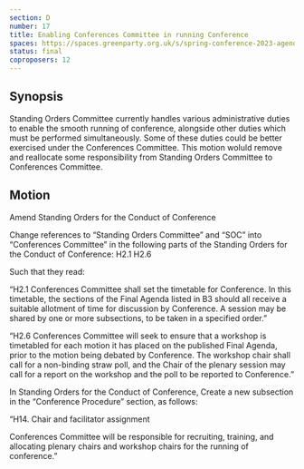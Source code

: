 ```yaml
---
section: D
number: 17
title: Enabling Conferences Committee in running Conference
spaces: https://spaces.greenparty.org.uk/s/spring-conference-2023-agenda-forum/?contentId=119493
status: final
coproposers: 12
---
```

## Synopsis
Standing Orders Committee currently handles various administrative duties to enable the smooth running of conference, alongside other duties which must be performed simultaneously. Some of these duties could be better exercised under the Conferences Committee. This motion woIuld remove and reallocate some responsibility from Standing Orders Committee to Conferences Committee.

## Motion
Amend Standing Orders for the Conduct of Conference

Change references to “Standing Orders Committee” and “SOC” into “Conferences Committee” in the following parts of the Standing Orders for the Conduct of Conference: H2.1 H2.6

Such that they read:

“H2.1 Conferences Committee shall set the timetable for Conference. In this timetable, the sections of the Final Agenda listed in B3 should all receive a suitable allotment of time for discussion by Conference. A session may be shared by one or more subsections, to be taken in a specified order.”

“H2.6 Conferences Committee will seek to ensure that a workshop is timetabled for each motion it has placed on the published Final Agenda, prior to the motion being debated by Conference. The workshop chair shall call for a non-binding straw poll, and the Chair of the plenary session may call for a report on the workshop and the poll to be reported to Conference.”

In Standing Orders for the Conduct of Conference, Create a new subsection in the “Conference Procedure” section, as follows:

“H14. Chair and facilitator assignment

Conferences Committee will be responsible for recruiting, training, and allocating plenary chairs and workshop chairs for the running of conference.”
